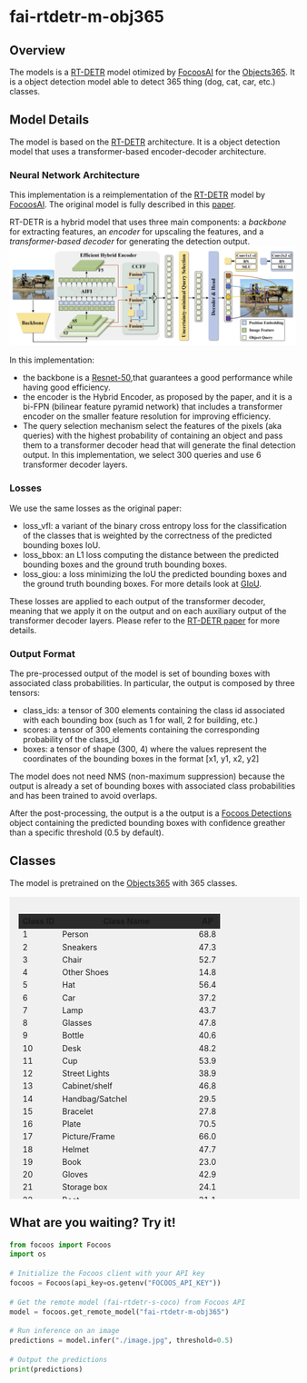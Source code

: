 # fai-rtdetr-m-obj365

## Overview
The models is a [RT-DETR](https://github.com/lyuwenyu/RT-DETR) model otimized by [FocoosAI](https://focoos.ai) for the [Objects365](https://www.objects365.org/overview.html). It is a object detection model able to detect 365 thing (dog, cat, car, etc.) classes.


## Model Details
The model is based on the [RT-DETR](https://github.com/lyuwenyu/RT-DETR) architecture. It is a object detection model that uses a transformer-based encoder-decoder architecture.

### Neural Network Architecture
This implementation is a reimplementation of the [RT-DETR](https://github.com/lyuwenyu/RT-DETR) model by [FocoosAI](https://focoos.ai). The original model is fully described in this [paper](https://arxiv.org/abs/2304.08069).

RT-DETR is a hybrid model that uses three main components: a *backbone* for extracting features, an *encoder* for upscaling the features, and a *transformer-based decoder* for generating the detection output.
![alt text](./rt-detr.png)

In this implementation:

- the backbone is a [Resnet-50](https://github.com/pytorch/vision/blob/main/torchvision/models/resnet.py),that guarantees a good performance while having good efficiency.
- the encoder is the Hybrid Encoder, as proposed by the paper, and it is a bi-FPN (bilinear feature pyramid network) that includes a transformer encoder on the smaller feature resolution for improving efficiency.
- The query selection mechanism select the features of the pixels (aka queries) with the highest probability of containing an object and pass them to a transformer decoder head that will generate the final detection output. In this implementation, we select 300 queries and use 6 transformer decoder layers.

### Losses
We use the same losses as the original paper:

- loss_vfl: a variant of the binary cross entropy loss for the classification of the classes that is weighted by the correctness of the predicted bounding boxes IoU.
- loss_bbox: an L1 loss computing the distance between the predicted bounding boxes and the ground truth bounding boxes.
- loss_giou: a loss minimizing the IoU the predicted bounding boxes and the ground truth bounding boxes. For more details look at [GIoU](https://giou.stanford.edu/).

These losses are applied to each output of the transformer decoder, meaning that we apply it on the output and on each auxiliary output of the transformer decoder layers.
Please refer to the [RT-DETR paper](https://arxiv.org/abs/2304.08069) for more details.

### Output Format
The pre-processed output of the model is set of bounding boxes with associated class probabilities. In particular, the output is composed by three tensors:

- class_ids: a tensor of 300 elements containing the class id associated with each bounding box (such as 1 for wall, 2 for building, etc.)
- scores: a tensor of 300 elements containing the corresponding probability of the class_id
- boxes: a tensor of shape (300, 4) where the values represent the coordinates of the bounding boxes in the format [x1, y1, x2, y2]

The model does not need NMS (non-maximum suppression) because the output is already a set of bounding boxes with associated class probabilities and has been trained to avoid overlaps.

After the post-processing, the output is a the output is a [Focoos Detections](https://github.com/FocoosAI/focoos/blob/4a317a269cb7758ea71b255faeba654d21182083/focoos/ports.py#L179) object containing the predicted bounding boxes with confidence greather than a specific threshold (0.5 by default).

## Classes
The model is pretrained on the [Objects365](https://www.objects365.org/overview.html) with 365 classes.

<div class="class-table" markdown>
  <style>
    .class-table {
      max-height: 500px;
      overflow-y: auto;
      /* border: 1px solid #ccc; */
      /* border-radius: 4px; */
      padding: 1rem;
      margin: 1rem 0;
      background: rgba(0,0,0,0.05);
      width: 95%;
      margin-left: auto;
      margin-right: auto;
    }
    .class-table table {
      width: 100%;
    }
    .class-table thead {
      position: sticky;
      top: 0;
      background: #2b2b2b;
      z-index: 1;
    }
  </style>
<table>
  <thead>
    <tr>
      <th>Class ID</th>
      <th>Class Name</th>
      <th>AP</th>
    </tr>
  </thead>
  <tbody>
  <tr>
      <td>1</td>
      <td>Person</td>
      <td>68.8</td>
    </tr>
    <tr>
      <td>2</td>
      <td>Sneakers</td>
      <td>47.3</td>
    </tr>
    <tr>
      <td>3</td>
      <td>Chair</td>
      <td>52.7</td>
    </tr>
    <tr>
      <td>4</td>
      <td>Other Shoes</td>
      <td>14.8</td>
    </tr>
    <tr>
      <td>5</td>
      <td>Hat</td>
      <td>56.4</td>
    </tr>
    <tr>
      <td>6</td>
      <td>Car</td>
      <td>37.2</td>
    </tr>
    <tr>
      <td>7</td>
      <td>Lamp</td>
      <td>43.7</td>
    </tr>
    <tr>
      <td>8</td>
      <td>Glasses</td>
      <td>47.8</td>
    </tr>
    <tr>
      <td>9</td>
      <td>Bottle</td>
      <td>40.6</td>
    </tr>
    <tr>
      <td>10</td>
      <td>Desk</td>
      <td>48.2</td>
    </tr>
    <tr>
      <td>11</td>
      <td>Cup</td>
      <td>53.9</td>
    </tr>
    <tr>
      <td>12</td>
      <td>Street Lights</td>
      <td>38.9</td>
    </tr>
    <tr>
      <td>13</td>
      <td>Cabinet/shelf</td>
      <td>46.8</td>
    </tr>
    <tr>
      <td>14</td>
      <td>Handbag/Satchel</td>
      <td>29.5</td>
    </tr>
    <tr>
      <td>15</td>
      <td>Bracelet</td>
      <td>27.8</td>
    </tr>
    <tr>
      <td>16</td>
      <td>Plate</td>
      <td>70.5</td>
    </tr>
    <tr>
      <td>17</td>
      <td>Picture/Frame</td>
      <td>66.0</td>
    </tr>
    <tr>
      <td>18</td>
      <td>Helmet</td>
      <td>47.7</td>
    </tr>
    <tr>
      <td>19</td>
      <td>Book</td>
      <td>23.0</td>
    </tr>
    <tr>
      <td>20</td>
      <td>Gloves</td>
      <td>42.9</td>
    </tr>
    <tr>
      <td>21</td>
      <td>Storage box</td>
      <td>24.1</td>
    </tr>
    <tr>
      <td>22</td>
      <td>Boat</td>
      <td>31.1</td>
    </tr>
    <tr>
      <td>23</td>
      <td>Leather Shoes</td>
      <td>29.3</td>
    </tr>
    <tr>
      <td>24</td>
      <td>Flower</td>
      <td>39.6</td>
    </tr>
    <tr>
      <td>25</td>
      <td>Bench</td>
      <td>26.6</td>
    </tr>
    <tr>
      <td>26</td>
      <td>Potted Plant</td>
      <td>42.4</td>
    </tr>
    <tr>
      <td>27</td>
      <td>Bowl/Basin</td>
      <td>57.7</td>
    </tr>
    <tr>
      <td>28</td>
      <td>Flag</td>
      <td>38.6</td>
    </tr>
    <tr>
      <td>29</td>
      <td>Pillow</td>
      <td>56.0</td>
    </tr>
    <tr>
      <td>30</td>
      <td>Boots</td>
      <td>39.8</td>
    </tr>
    <tr>
      <td>31</td>
      <td>Vase</td>
      <td>37.1</td>
    </tr>
    <tr>
      <td>32</td>
      <td>Microphone</td>
      <td>39.1</td>
    </tr>
    <tr>
      <td>33</td>
      <td>Necklace</td>
      <td>30.3</td>
    </tr>
    <tr>
      <td>34</td>
      <td>Ring</td>
      <td>19.5</td>
    </tr>
    <tr>
      <td>35</td>
      <td>SUV</td>
      <td>33.4</td>
    </tr>
    <tr>
      <td>36</td>
      <td>Wine Glass</td>
      <td>68.6</td>
    </tr>
    <tr>
      <td>37</td>
      <td>Belt</td>
      <td>35.8</td>
    </tr>
    <tr>
      <td>38</td>
      <td>Moniter/TV</td>
      <td>75.1</td>
    </tr>
    <tr>
      <td>39</td>
      <td>Backpack</td>
      <td>29.9</td>
    </tr>
    <tr>
      <td>40</td>
      <td>Umbrella</td>
      <td>37.4</td>
    </tr>
    <tr>
      <td>41</td>
      <td>Traffic Light</td>
      <td>39.0</td>
    </tr>
    <tr>
      <td>42</td>
      <td>Speaker</td>
      <td>58.3</td>
    </tr>
    <tr>
      <td>43</td>
      <td>Watch</td>
      <td>47.1</td>
    </tr>
    <tr>
      <td>44</td>
      <td>Tie</td>
      <td>37.0</td>
    </tr>
    <tr>
      <td>45</td>
      <td>Trash bin Can</td>
      <td>49.1</td>
    </tr>
    <tr>
      <td>46</td>
      <td>Slippers</td>
      <td>43.9</td>
    </tr>
    <tr>
      <td>47</td>
      <td>Bicycle</td>
      <td>46.8</td>
    </tr>
    <tr>
      <td>48</td>
      <td>Stool</td>
      <td>48.9</td>
    </tr>
    <tr>
      <td>49</td>
      <td>Barrel/bucket</td>
      <td>39.9</td>
    </tr>
    <tr>
      <td>50</td>
      <td>Van</td>
      <td>30.7</td>
    </tr>
    <tr>
      <td>51</td>
      <td>Couch</td>
      <td>62.5</td>
    </tr>
    <tr>
      <td>52</td>
      <td>Sandals</td>
      <td>43.7</td>
    </tr>
    <tr>
      <td>53</td>
      <td>Bakset</td>
      <td>40.1</td>
    </tr>
    <tr>
      <td>54</td>
      <td>Drum</td>
      <td>54.8</td>
    </tr>
    <tr>
      <td>55</td>
      <td>Pen/Pencil</td>
      <td>29.9</td>
    </tr>
    <tr>
      <td>56</td>
      <td>Bus</td>
      <td>45.3</td>
    </tr>
    <tr>
      <td>57</td>
      <td>Wild Bird</td>
      <td>12.6</td>
    </tr>
    <tr>
      <td>58</td>
      <td>High Heels</td>
      <td>41.9</td>
    </tr>
    <tr>
      <td>59</td>
      <td>Motorcycle</td>
      <td>31.8</td>
    </tr>
    <tr>
      <td>60</td>
      <td>Guitar</td>
      <td>64.7</td>
    </tr>
    <tr>
      <td>61</td>
      <td>Carpet</td>
      <td>59.8</td>
    </tr>
    <tr>
      <td>62</td>
      <td>Cell Phone</td>
      <td>43.8</td>
    </tr>
    <tr>
      <td>63</td>
      <td>Bread</td>
      <td>23.6</td>
    </tr>
    <tr>
      <td>64</td>
      <td>Camera</td>
      <td>32.8</td>
    </tr>
    <tr>
      <td>65</td>
      <td>Canned</td>
      <td>37.4</td>
    </tr>
    <tr>
      <td>66</td>
      <td>Truck</td>
      <td>23.0</td>
    </tr>
    <tr>
      <td>67</td>
      <td>Traffic cone</td>
      <td>44.5</td>
    </tr>
    <tr>
      <td>68</td>
      <td>Cymbal</td>
      <td>55.7</td>
    </tr>
    <tr>
      <td>69</td>
      <td>Lifesaver</td>
      <td>31.2</td>
    </tr>
    <tr>
      <td>70</td>
      <td>Towel</td>
      <td>54.0</td>
    </tr>
    <tr>
      <td>71</td>
      <td>Stuffed Toy</td>
      <td>40.7</td>
    </tr>
    <tr>
      <td>72</td>
      <td>Candle</td>
      <td>30.5</td>
    </tr>
    <tr>
      <td>73</td>
      <td>Sailboat</td>
      <td>55.5</td>
    </tr>
    <tr>
      <td>74</td>
      <td>Laptop</td>
      <td>73.8</td>
    </tr>
    <tr>
      <td>75</td>
      <td>Awning</td>
      <td>27.4</td>
    </tr>
    <tr>
      <td>76</td>
      <td>Bed</td>
      <td>66.1</td>
    </tr>
    <tr>
      <td>77</td>
      <td>Faucet</td>
      <td>41.8</td>
    </tr>
    <tr>
      <td>78</td>
      <td>Tent</td>
      <td>30.8</td>
    </tr>
    <tr>
      <td>79</td>
      <td>Horse</td>
      <td>46.3</td>
    </tr>
    <tr>
      <td>80</td>
      <td>Mirror</td>
      <td>59.0</td>
    </tr>
    <tr>
      <td>81</td>
      <td>Power outlet</td>
      <td>43.1</td>
    </tr>
    <tr>
      <td>82</td>
      <td>Sink</td>
      <td>53.3</td>
    </tr>
    <tr>
      <td>83</td>
      <td>Apple</td>
      <td>22.0</td>
    </tr>
    <tr>
      <td>84</td>
      <td>Air Conditioner</td>
      <td>30.1</td>
    </tr>
    <tr>
      <td>85</td>
      <td>Knife</td>
      <td>46.1</td>
    </tr>
    <tr>
      <td>86</td>
      <td>Hockey Stick</td>
      <td>59.0</td>
    </tr>
    <tr>
      <td>87</td>
      <td>Paddle</td>
      <td>25.5</td>
    </tr>
    <tr>
      <td>88</td>
      <td>Pickup Truck</td>
      <td>45.2</td>
    </tr>
    <tr>
      <td>89</td>
      <td>Fork</td>
      <td>57.7</td>
    </tr>
    <tr>
      <td>90</td>
      <td>Traffic Sign</td>
      <td>30.0</td>
    </tr>
    <tr>
      <td>91</td>
      <td>Ballon</td>
      <td>47.7</td>
    </tr>
    <tr>
      <td>92</td>
      <td>Tripod</td>
      <td>29.7</td>
    </tr>
    <tr>
      <td>93</td>
      <td>Dog</td>
      <td>58.5</td>
    </tr>
    <tr>
      <td>94</td>
      <td>Spoon</td>
      <td>46.7</td>
    </tr>
    <tr>
      <td>95</td>
      <td>Clock</td>
      <td>61.6</td>
    </tr>
    <tr>
      <td>96</td>
      <td>Pot</td>
      <td>44.3</td>
    </tr>
    <tr>
      <td>97</td>
      <td>Cow</td>
      <td>18.7</td>
    </tr>
    <tr>
      <td>98</td>
      <td>Cake</td>
      <td>15.7</td>
    </tr>
    <tr>
      <td>99</td>
      <td>Dinning Table</td>
      <td>46.2</td>
    </tr>
    <tr>
      <td>100</td>
      <td>Sheep</td>
      <td>30.5</td>
    </tr>
    <tr>
      <td>101</td>
      <td>Hanger</td>
      <td>9.9</td>
    </tr>
    <tr>
      <td>102</td>
      <td>Blackboard/Whiteboard</td>
      <td>47.5</td>
    </tr>
    <tr>
      <td>103</td>
      <td>Napkin</td>
      <td>35.5</td>
    </tr>
    <tr>
      <td>104</td>
      <td>Other Fish</td>
      <td>30.4</td>
    </tr>
    <tr>
      <td>105</td>
      <td>Orange/Tangerine</td>
      <td>10.8</td>
    </tr>
    <tr>
      <td>106</td>
      <td>Toiletry</td>
      <td>30.1</td>
    </tr>
    <tr>
      <td>107</td>
      <td>Keyboard</td>
      <td>71.8</td>
    </tr>
    <tr>
      <td>108</td>
      <td>Tomato</td>
      <td>36.4</td>
    </tr>
    <tr>
      <td>109</td>
      <td>Lantern</td>
      <td>47.7</td>
    </tr>
    <tr>
      <td>110</td>
      <td>Machinery Vehicle</td>
      <td>30.5</td>
    </tr>
    <tr>
      <td>111</td>
      <td>Fan</td>
      <td>49.4</td>
    </tr>
    <tr>
      <td>112</td>
      <td>Green Vegetables</td>
      <td>13.2</td>
    </tr>
    <tr>
      <td>113</td>
      <td>Banana</td>
      <td>30.2</td>
    </tr>
    <tr>
      <td>114</td>
      <td>Baseball Glove</td>
      <td>38.8</td>
    </tr>
    <tr>
      <td>115</td>
      <td>Airplane</td>
      <td>60.9</td>
    </tr>
    <tr>
      <td>116</td>
      <td>Mouse</td>
      <td>61.5</td>
    </tr>
    <tr>
      <td>117</td>
      <td>Train</td>
      <td>50.5</td>
    </tr>
    <tr>
      <td>118</td>
      <td>Pumpkin</td>
      <td>53.4</td>
    </tr>
    <tr>
      <td>119</td>
      <td>Soccer</td>
      <td>29.0</td>
    </tr>
    <tr>
      <td>120</td>
      <td>Skiboard</td>
      <td>24.3</td>
    </tr>
    <tr>
      <td>121</td>
      <td>Luggage</td>
      <td>32.5</td>
    </tr>
    <tr>
      <td>122</td>
      <td>Nightstand</td>
      <td>62.3</td>
    </tr>
    <tr>
      <td>123</td>
      <td>Tea pot</td>
      <td>31.7</td>
    </tr>
    <tr>
      <td>124</td>
      <td>Telephone</td>
      <td>45.8</td>
    </tr>
    <tr>
      <td>125</td>
      <td>Trolley</td>
      <td>36.8</td>
    </tr>
    <tr>
      <td>126</td>
      <td>Head Phone</td>
      <td>40.9</td>
    </tr>
    <tr>
      <td>127</td>
      <td>Sports Car</td>
      <td>67.8</td>
    </tr>
    <tr>
      <td>128</td>
      <td>Stop Sign</td>
      <td>49.3</td>
    </tr>
    <tr>
      <td>129</td>
      <td>Dessert</td>
      <td>28.7</td>
    </tr>
    <tr>
      <td>130</td>
      <td>Scooter</td>
      <td>35.5</td>
    </tr>
    <tr>
      <td>131</td>
      <td>Stroller</td>
      <td>42.7</td>
    </tr>
    <tr>
      <td>132</td>
      <td>Crane</td>
      <td>46.0</td>
    </tr>
    <tr>
      <td>133</td>
      <td>Remote</td>
      <td>47.1</td>
    </tr>
    <tr>
      <td>134</td>
      <td>Refrigerator</td>
      <td>70.2</td>
    </tr>
    <tr>
      <td>135</td>
      <td>Oven</td>
      <td>51.9</td>
    </tr>
    <tr>
      <td>136</td>
      <td>Lemon</td>
      <td>33.4</td>
    </tr>
    <tr>
      <td>137</td>
      <td>Duck</td>
      <td>43.3</td>
    </tr>
    <tr>
      <td>138</td>
      <td>Baseball Bat</td>
      <td>40.4</td>
    </tr>
    <tr>
      <td>139</td>
      <td>Surveillance Camera</td>
      <td>24.2</td>
    </tr>
    <tr>
      <td>140</td>
      <td>Cat</td>
      <td>67.5</td>
    </tr>
    <tr>
      <td>141</td>
      <td>Jug</td>
      <td>24.1</td>
    </tr>
    <tr>
      <td>142</td>
      <td>Broccoli</td>
      <td>29.3</td>
    </tr>
    <tr>
      <td>143</td>
      <td>Piano</td>
      <td>41.5</td>
    </tr>
    <tr>
      <td>144</td>
      <td>Pizza</td>
      <td>50.9</td>
    </tr>
    <tr>
      <td>145</td>
      <td>Elephant</td>
      <td>66.9</td>
    </tr>
    <tr>
      <td>146</td>
      <td>Skateboard</td>
      <td>19.0</td>
    </tr>
    <tr>
      <td>147</td>
      <td>Surfboard</td>
      <td>44.0</td>
    </tr>
    <tr>
      <td>148</td>
      <td>Gun</td>
      <td>23.8</td>
    </tr>
    <tr>
      <td>149</td>
      <td>Skating and Skiing shoes</td>
      <td>64.6</td>
    </tr>
    <tr>
      <td>150</td>
      <td>Gas stove</td>
      <td>39.2</td>
    </tr>
    <tr>
      <td>151</td>
      <td>Donut</td>
      <td>45.0</td>
    </tr>
    <tr>
      <td>152</td>
      <td>Bow Tie</td>
      <td>28.8</td>
    </tr>
    <tr>
      <td>153</td>
      <td>Carrot</td>
      <td>15.6</td>
    </tr>
    <tr>
      <td>154</td>
      <td>Toilet</td>
      <td>73.2</td>
    </tr>
    <tr>
      <td>155</td>
      <td>Kite</td>
      <td>44.1</td>
    </tr>
    <tr>
      <td>156</td>
      <td>Strawberry</td>
      <td>24.2</td>
    </tr>
    <tr>
      <td>157</td>
      <td>Other Balls</td>
      <td>36.1</td>
    </tr>
    <tr>
      <td>158</td>
      <td>Shovel</td>
      <td>18.9</td>
    </tr>
    <tr>
      <td>159</td>
      <td>Pepper</td>
      <td>18.5</td>
    </tr>
    <tr>
      <td>160</td>
      <td>Computer Box</td>
      <td>49.3</td>
    </tr>
    <tr>
      <td>161</td>
      <td>Toilet Paper</td>
      <td>39.0</td>
    </tr>
    <tr>
      <td>162</td>
      <td>Cleaning Products</td>
      <td>21.1</td>
    </tr>
    <tr>
      <td>163</td>
      <td>Chopsticks</td>
      <td>40.3</td>
    </tr>
    <tr>
      <td>164</td>
      <td>Microwave</td>
      <td>68.0</td>
    </tr>
    <tr>
      <td>165</td>
      <td>Pigeon</td>
      <td>48.1</td>
    </tr>
    <tr>
      <td>166</td>
      <td>Baseball</td>
      <td>32.6</td>
    </tr>
    <tr>
      <td>167</td>
      <td>Cutting/chopping Board</td>
      <td>40.9</td>
    </tr>
    <tr>
      <td>168</td>
      <td>Coffee Table</td>
      <td>49.8</td>
    </tr>
    <tr>
      <td>169</td>
      <td>Side Table</td>
      <td>34.6</td>
    </tr>
    <tr>
      <td>170</td>
      <td>Scissors</td>
      <td>28.1</td>
    </tr>
    <tr>
      <td>171</td>
      <td>Marker</td>
      <td>20.6</td>
    </tr>
    <tr>
      <td>172</td>
      <td>Pie</td>
      <td>20.8</td>
    </tr>
    <tr>
      <td>173</td>
      <td>Ladder</td>
      <td>34.4</td>
    </tr>
    <tr>
      <td>174</td>
      <td>Snowboard</td>
      <td>36.8</td>
    </tr>
    <tr>
      <td>175</td>
      <td>Cookies</td>
      <td>13.0</td>
    </tr>
    <tr>
      <td>176</td>
      <td>Radiator</td>
      <td>50.3</td>
    </tr>
    <tr>
      <td>177</td>
      <td>Fire Hydrant</td>
      <td>47.6</td>
    </tr>
    <tr>
      <td>178</td>
      <td>Basketball</td>
      <td>32.9</td>
    </tr>
    <tr>
      <td>179</td>
      <td>Zebra</td>
      <td>58.3</td>
    </tr>
    <tr>
      <td>180</td>
      <td>Grape</td>
      <td>10.4</td>
    </tr>
    <tr>
      <td>181</td>
      <td>Giraffe</td>
      <td>64.0</td>
    </tr>
    <tr>
      <td>182</td>
      <td>Potato</td>
      <td>11.0</td>
    </tr>
    <tr>
      <td>183</td>
      <td>Sausage</td>
      <td>25.1</td>
    </tr>
    <tr>
      <td>184</td>
      <td>Tricycle</td>
      <td>27.4</td>
    </tr>
    <tr>
      <td>185</td>
      <td>Violin</td>
      <td>39.6</td>
    </tr>
    <tr>
      <td>186</td>
      <td>Egg</td>
      <td>34.7</td>
    </tr>
    <tr>
      <td>187</td>
      <td>Fire Extinguisher</td>
      <td>47.3</td>
    </tr>
    <tr>
      <td>188</td>
      <td>Candy</td>
      <td>1.9</td>
    </tr>
    <tr>
      <td>189</td>
      <td>Fire Truck</td>
      <td>55.7</td>
    </tr>
    <tr>
      <td>190</td>
      <td>Billards</td>
      <td>63.0</td>
    </tr>
    <tr>
      <td>191</td>
      <td>Converter</td>
      <td>18.0</td>
    </tr>
    <tr>
      <td>192</td>
      <td>Bathtub</td>
      <td>58.8</td>
    </tr>
    <tr>
      <td>193</td>
      <td>Wheelchair</td>
      <td>62.9</td>
    </tr>
    <tr>
      <td>194</td>
      <td>Golf Club</td>
      <td>33.8</td>
    </tr>
    <tr>
      <td>195</td>
      <td>Briefcase</td>
      <td>35.1</td>
    </tr>
    <tr>
      <td>196</td>
      <td>Cucumber</td>
      <td>26.6</td>
    </tr>
    <tr>
      <td>197</td>
      <td>Cigar/Cigarette</td>
      <td>11.2</td>
    </tr>
    <tr>
      <td>198</td>
      <td>Paint Brush</td>
      <td>15.0</td>
    </tr>
    <tr>
      <td>199</td>
      <td>Pear</td>
      <td>5.5</td>
    </tr>
    <tr>
      <td>200</td>
      <td>Heavy Truck</td>
      <td>35.3</td>
    </tr>
    <tr>
      <td>201</td>
      <td>Hamburger</td>
      <td>40.5</td>
    </tr>
    <tr>
      <td>202</td>
      <td>Extractor</td>
      <td>62.7</td>
    </tr>
    <tr>
      <td>203</td>
      <td>Extention Cord</td>
      <td>19.1</td>
    </tr>
    <tr>
      <td>204</td>
      <td>Tong</td>
      <td>16.4</td>
    </tr>
    <tr>
      <td>205</td>
      <td>Tennis Racket</td>
      <td>51.4</td>
    </tr>
    <tr>
      <td>206</td>
      <td>Folder</td>
      <td>8.8</td>
    </tr>
    <tr>
      <td>207</td>
      <td>American Football</td>
      <td>22.6</td>
    </tr>
    <tr>
      <td>208</td>
      <td>earphone</td>
      <td>7.6</td>
    </tr>
    <tr>
      <td>209</td>
      <td>Mask</td>
      <td>36.9</td>
    </tr>
    <tr>
      <td>210</td>
      <td>Kettle</td>
      <td>43.9</td>
    </tr>
    <tr>
      <td>211</td>
      <td>Tennis</td>
      <td>37.3</td>
    </tr>
    <tr>
      <td>212</td>
      <td>Ship</td>
      <td>49.0</td>
    </tr>
    <tr>
      <td>213</td>
      <td>Swing</td>
      <td>48.4</td>
    </tr>
    <tr>
      <td>214</td>
      <td>Coffee Machine</td>
      <td>50.3</td>
    </tr>
    <tr>
      <td>215</td>
      <td>Slide</td>
      <td>46.7</td>
    </tr>
    <tr>
      <td>216</td>
      <td>Carriage</td>
      <td>59.5</td>
    </tr>
    <tr>
      <td>217</td>
      <td>Onion</td>
      <td>7.4</td>
    </tr>
    <tr>
      <td>218</td>
      <td>Green beans</td>
      <td>3.6</td>
    </tr>
    <tr>
      <td>219</td>
      <td>Projector</td>
      <td>48.6</td>
    </tr>
    <tr>
      <td>220</td>
      <td>Frisbee</td>
      <td>33.0</td>
    </tr>
    <tr>
      <td>221</td>
      <td>Washing Machine/Drying Machine</td>
      <td>53.6</td>
    </tr>
    <tr>
      <td>222</td>
      <td>Chicken</td>
      <td>49.5</td>
    </tr>
    <tr>
      <td>223</td>
      <td>Printer</td>
      <td>54.8</td>
    </tr>
    <tr>
      <td>224</td>
      <td>Watermelon</td>
      <td>28.7</td>
    </tr>
    <tr>
      <td>225</td>
      <td>Saxophone</td>
      <td>52.2</td>
    </tr>
    <tr>
      <td>226</td>
      <td>Tissue</td>
      <td>31.6</td>
    </tr>
    <tr>
      <td>227</td>
      <td>Toothbrush</td>
      <td>23.6</td>
    </tr>
    <tr>
      <td>228</td>
      <td>Ice cream</td>
      <td>27.6</td>
    </tr>
    <tr>
      <td>229</td>
      <td>Hotair ballon</td>
      <td>77.2</td>
    </tr>
    <tr>
      <td>230</td>
      <td>Cello</td>
      <td>45.9</td>
    </tr>
    <tr>
      <td>231</td>
      <td>French Fries</td>
      <td>42.7</td>
    </tr>
    <tr>
      <td>232</td>
      <td>Scale</td>
      <td>28.3</td>
    </tr>
    <tr>
      <td>233</td>
      <td>Trophy</td>
      <td>37.6</td>
    </tr>
    <tr>
      <td>234</td>
      <td>Cabbage</td>
      <td>11.9</td>
    </tr>
    <tr>
      <td>235</td>
      <td>Hot dog</td>
      <td>39.9</td>
    </tr>
    <tr>
      <td>236</td>
      <td>Blender</td>
      <td>44.3</td>
    </tr>
    <tr>
      <td>237</td>
      <td>Peach</td>
      <td>6.2</td>
    </tr>
    <tr>
      <td>238</td>
      <td>Rice</td>
      <td>44.3</td>
    </tr>
    <tr>
      <td>239</td>
      <td>Wallet/Purse</td>
      <td>30.4</td>
    </tr>
    <tr>
      <td>240</td>
      <td>Volleyball</td>
      <td>51.2</td>
    </tr>
    <tr>
      <td>241</td>
      <td>Deer</td>
      <td>45.0</td>
    </tr>
    <tr>
      <td>242</td>
      <td>Goose</td>
      <td>17.5</td>
    </tr>
    <tr>
      <td>243</td>
      <td>Tape</td>
      <td>24.0</td>
    </tr>
    <tr>
      <td>244</td>
      <td>Tablet</td>
      <td>39.9</td>
    </tr>
    <tr>
      <td>245</td>
      <td>Cosmetics</td>
      <td>18.8</td>
    </tr>
    <tr>
      <td>246</td>
      <td>Trumpet</td>
      <td>36.7</td>
    </tr>
    <tr>
      <td>247</td>
      <td>Pineapple</td>
      <td>19.1</td>
    </tr>
    <tr>
      <td>248</td>
      <td>Golf Ball</td>
      <td>39.5</td>
    </tr>
    <tr>
      <td>249</td>
      <td>Ambulance</td>
      <td>78.2</td>
    </tr>
    <tr>
      <td>250</td>
      <td>Parking meter</td>
      <td>33.8</td>
    </tr>
    <tr>
      <td>251</td>
      <td>Mango</td>
      <td>0.8</td>
    </tr>
    <tr>
      <td>252</td>
      <td>Key</td>
      <td>3.0</td>
    </tr>
    <tr>
      <td>253</td>
      <td>Hurdle</td>
      <td>33.9</td>
    </tr>
    <tr>
      <td>254</td>
      <td>Fishing Rod</td>
      <td>29.1</td>
    </tr>
    <tr>
      <td>255</td>
      <td>Medal</td>
      <td>22.8</td>
    </tr>
    <tr>
      <td>256</td>
      <td>Flute</td>
      <td>31.9</td>
    </tr>
    <tr>
      <td>257</td>
      <td>Brush</td>
      <td>8.2</td>
    </tr>
    <tr>
      <td>258</td>
      <td>Penguin</td>
      <td>57.5</td>
    </tr>
    <tr>
      <td>259</td>
      <td>Megaphone</td>
      <td>18.8</td>
    </tr>
    <tr>
      <td>260</td>
      <td>Corn</td>
      <td>22.4</td>
    </tr>
    <tr>
      <td>261</td>
      <td>Lettuce</td>
      <td>2.3</td>
    </tr>
    <tr>
      <td>262</td>
      <td>Garlic</td>
      <td>16.8</td>
    </tr>
    <tr>
      <td>263</td>
      <td>Swan</td>
      <td>46.1</td>
    </tr>
    <tr>
      <td>264</td>
      <td>Helicopter</td>
      <td>42.7</td>
    </tr>
    <tr>
      <td>265</td>
      <td>Green Onion</td>
      <td>0.5</td>
    </tr>
    <tr>
      <td>266</td>
      <td>Sandwich</td>
      <td>29.5</td>
    </tr>
    <tr>
      <td>267</td>
      <td>Nuts</td>
      <td>0.6</td>
    </tr>
    <tr>
      <td>268</td>
      <td>Speed Limit Sign</td>
      <td>43.4</td>
    </tr>
    <tr>
      <td>269</td>
      <td>Induction Cooker</td>
      <td>27.3</td>
    </tr>
    <tr>
      <td>270</td>
      <td>Broom</td>
      <td>19.6</td>
    </tr>
    <tr>
      <td>271</td>
      <td>Trombone</td>
      <td>33.0</td>
    </tr>
    <tr>
      <td>272</td>
      <td>Plum</td>
      <td>3.7</td>
    </tr>
    <tr>
      <td>273</td>
      <td>Rickshaw</td>
      <td>24.7</td>
    </tr>
    <tr>
      <td>274</td>
      <td>Goldfish</td>
      <td>14.3</td>
    </tr>
    <tr>
      <td>275</td>
      <td>Kiwi fruit</td>
      <td>8.3</td>
    </tr>
    <tr>
      <td>276</td>
      <td>Router/modem</td>
      <td>14.5</td>
    </tr>
    <tr>
      <td>277</td>
      <td>Poker Card</td>
      <td>31.2</td>
    </tr>
    <tr>
      <td>278</td>
      <td>Toaster</td>
      <td>48.6</td>
    </tr>
    <tr>
      <td>279</td>
      <td>Shrimp</td>
      <td>5.0</td>
    </tr>
    <tr>
      <td>280</td>
      <td>Sushi</td>
      <td>22.3</td>
    </tr>
    <tr>
      <td>281</td>
      <td>Cheese</td>
      <td>21.2</td>
    </tr>
    <tr>
      <td>282</td>
      <td>Notepaper</td>
      <td>9.3</td>
    </tr>
    <tr>
      <td>283</td>
      <td>Cherry</td>
      <td>4.3</td>
    </tr>
    <tr>
      <td>284</td>
      <td>Pliers</td>
      <td>12.2</td>
    </tr>
    <tr>
      <td>285</td>
      <td>CD</td>
      <td>21.1</td>
    </tr>
    <tr>
      <td>286</td>
      <td>Pasta</td>
      <td>36.3</td>
    </tr>
    <tr>
      <td>287</td>
      <td>Hammer</td>
      <td>20.6</td>
    </tr>
    <tr>
      <td>288</td>
      <td>Cue</td>
      <td>46.2</td>
    </tr>
    <tr>
      <td>289</td>
      <td>Avocado</td>
      <td>9.8</td>
    </tr>
    <tr>
      <td>290</td>
      <td>Hamimelon</td>
      <td>2.9</td>
    </tr>
    <tr>
      <td>291</td>
      <td>Flask</td>
      <td>31.2</td>
    </tr>
    <tr>
      <td>292</td>
      <td>Mushroon</td>
      <td>3.1</td>
    </tr>
    <tr>
      <td>293</td>
      <td>Screwdriver</td>
      <td>13.6</td>
    </tr>
    <tr>
      <td>294</td>
      <td>Soap</td>
      <td>19.0</td>
    </tr>
    <tr>
      <td>295</td>
      <td>Recorder</td>
      <td>32.9</td>
    </tr>
    <tr>
      <td>296</td>
      <td>Bear</td>
      <td>46.2</td>
    </tr>
    <tr>
      <td>297</td>
      <td>Eggplant</td>
      <td>8.8</td>
    </tr>
    <tr>
      <td>298</td>
      <td>Board Eraser</td>
      <td>38.7</td>
    </tr>
    <tr>
      <td>299</td>
      <td>Coconut</td>
      <td>10.0</td>
    </tr>
    <tr>
      <td>300</td>
      <td>Tape Measur/ Ruler</td>
      <td>15.0</td>
    </tr>
    <tr>
      <td>301</td>
      <td>Pig</td>
      <td>50.0</td>
    </tr>
    <tr>
      <td>302</td>
      <td>Showerhead</td>
      <td>11.6</td>
    </tr>
    <tr>
      <td>303</td>
      <td>Globe</td>
      <td>57.1</td>
    </tr>
    <tr>
      <td>304</td>
      <td>Chips</td>
      <td>13.7</td>
    </tr>
    <tr>
      <td>305</td>
      <td>Steak</td>
      <td>28.2</td>
    </tr>
    <tr>
      <td>306</td>
      <td>Crosswalk Sign</td>
      <td>48.2</td>
    </tr>
    <tr>
      <td>307</td>
      <td>Stapler</td>
      <td>27.2</td>
    </tr>
    <tr>
      <td>308</td>
      <td>Campel</td>
      <td>55.3</td>
    </tr>
    <tr>
      <td>309</td>
      <td>Formula 1</td>
      <td>59.1</td>
    </tr>
    <tr>
      <td>310</td>
      <td>Pomegranate</td>
      <td>3.9</td>
    </tr>
    <tr>
      <td>311</td>
      <td>Dishwasher</td>
      <td>53.1</td>
    </tr>
    <tr>
      <td>312</td>
      <td>Crab</td>
      <td>11.6</td>
    </tr>
    <tr>
      <td>313</td>
      <td>Hoverboard</td>
      <td>29.9</td>
    </tr>
    <tr>
      <td>314</td>
      <td>Meat ball</td>
      <td>7.6</td>
    </tr>
    <tr>
      <td>315</td>
      <td>Rice Cooker</td>
      <td>30.5</td>
    </tr>
    <tr>
      <td>316</td>
      <td>Tuba</td>
      <td>24.6</td>
    </tr>
    <tr>
      <td>317</td>
      <td>Calculator</td>
      <td>38.0</td>
    </tr>
    <tr>
      <td>318</td>
      <td>Papaya</td>
      <td>4.3</td>
    </tr>
    <tr>
      <td>319</td>
      <td>Antelope</td>
      <td>24.4</td>
    </tr>
    <tr>
      <td>320</td>
      <td>Parrot</td>
      <td>34.1</td>
    </tr>
    <tr>
      <td>321</td>
      <td>Seal</td>
      <td>41.1</td>
    </tr>
    <tr>
      <td>322</td>
      <td>Buttefly</td>
      <td>36.4</td>
    </tr>
    <tr>
      <td>323</td>
      <td>Dumbbell</td>
      <td>8.0</td>
    </tr>
    <tr>
      <td>324</td>
      <td>Donkey</td>
      <td>42.0</td>
    </tr>
    <tr>
      <td>325</td>
      <td>Lion</td>
      <td>33.8</td>
    </tr>
    <tr>
      <td>326</td>
      <td>Urinal</td>
      <td>53.0</td>
    </tr>
    <tr>
      <td>327</td>
      <td>Dolphin</td>
      <td>39.5</td>
    </tr>
    <tr>
      <td>328</td>
      <td>Electric Drill</td>
      <td>24.1</td>
    </tr>
    <tr>
      <td>329</td>
      <td>Hair Dryer</td>
      <td>10.0</td>
    </tr>
    <tr>
      <td>330</td>
      <td>Egg tart</td>
      <td>5.1</td>
    </tr>
    <tr>
      <td>331</td>
      <td>Jellyfish</td>
      <td>40.2</td>
    </tr>
    <tr>
      <td>332</td>
      <td>Treadmill</td>
      <td>43.9</td>
    </tr>
    <tr>
      <td>333</td>
      <td>Lighter</td>
      <td>12.6</td>
    </tr>
    <tr>
      <td>334</td>
      <td>Grapefruit</td>
      <td>1.2</td>
    </tr>
    <tr>
      <td>335</td>
      <td>Game board</td>
      <td>37.3</td>
    </tr>
    <tr>
      <td>336</td>
      <td>Mop</td>
      <td>5.8</td>
    </tr>
    <tr>
      <td>337</td>
      <td>Radish</td>
      <td>0.6</td>
    </tr>
    <tr>
      <td>338</td>
      <td>Baozi</td>
      <td>40.2</td>
    </tr>
    <tr>
      <td>339</td>
      <td>Target</td>
      <td>14.6</td>
    </tr>
    <tr>
      <td>340</td>
      <td>French</td>
      <td>27.3</td>
    </tr>
    <tr>
      <td>341</td>
      <td>Spring Rolls</td>
      <td>29.1</td>
    </tr>
    <tr>
      <td>342</td>
      <td>Monkey</td>
      <td>37.8</td>
    </tr>
    <tr>
      <td>343</td>
      <td>Rabbit</td>
      <td>36.4</td>
    </tr>
    <tr>
      <td>344</td>
      <td>Pencil Case</td>
      <td>22.8</td>
    </tr>
    <tr>
      <td>345</td>
      <td>Yak</td>
      <td>37.7</td>
    </tr>
    <tr>
      <td>346</td>
      <td>Red Cabbage</td>
      <td>7.1</td>
    </tr>
    <tr>
      <td>347</td>
      <td>Binoculars</td>
      <td>15.7</td>
    </tr>
    <tr>
      <td>348</td>
      <td>Asparagus</td>
      <td>4.1</td>
    </tr>
    <tr>
      <td>349</td>
      <td>Barbell</td>
      <td>17.1</td>
    </tr>
    <tr>
      <td>350</td>
      <td>Scallop</td>
      <td>12.4</td>
    </tr>
    <tr>
      <td>351</td>
      <td>Noddles</td>
      <td>21.1</td>
    </tr>
    <tr>
      <td>352</td>
      <td>Comb</td>
      <td>14.1</td>
    </tr>
    <tr>
      <td>353</td>
      <td>Dumpling</td>
      <td>5.2</td>
    </tr>
    <tr>
      <td>354</td>
      <td>Oyster</td>
      <td>17.6</td>
    </tr>
    <tr>
      <td>355</td>
      <td>Table Teniis paddle</td>
      <td>22.2</td>
    </tr>
    <tr>
      <td>356</td>
      <td>Cosmetics Brush/Eyeliner Pencil</td>
      <td>40.3</td>
    </tr>
    <tr>
      <td>357</td>
      <td>Chainsaw</td>
      <td>13.8</td>
    </tr>
    <tr>
      <td>358</td>
      <td>Eraser</td>
      <td>16.4</td>
    </tr>
    <tr>
      <td>359</td>
      <td>Lobster</td>
      <td>18.0</td>
    </tr>
    <tr>
      <td>360</td>
      <td>Durian</td>
      <td>33.7</td>
    </tr>
    <tr>
      <td>361</td>
      <td>Okra</td>
      <td>0.1</td>
    </tr>
    <tr>
      <td>362</td>
      <td>Lipstick</td>
      <td>36.3</td>
    </tr>
    <tr>
      <td>363</td>
      <td>Cosmetics Mirror</td>
      <td>8.2</td>
    </tr>
    <tr>
      <td>364</td>
      <td>Curling</td>
      <td>44.7</td>
    </tr>
    <tr>
      <td>365</td>
      <td>Table Tennis</td>
      <td>25.1</td>
    </tr>
  </tbody>
</table>

</div>


## What are you waiting? Try it!
```python
from focoos import Focoos
import os

# Initialize the Focoos client with your API key
focoos = Focoos(api_key=os.getenv("FOCOOS_API_KEY"))

# Get the remote model (fai-rtdetr-s-coco) from Focoos API
model = focoos.get_remote_model("fai-rtdetr-m-obj365")

# Run inference on an image
predictions = model.infer("./image.jpg", threshold=0.5)

# Output the predictions
print(predictions)
```
